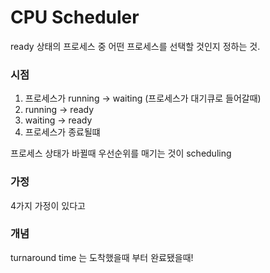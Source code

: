 # CPU Scheduler
ready 상태의 프로세스 중 어떤 프로세스를 선택할 것인지 정하는 것. 

 
 ### 시점
 1. 프로세스가 running -> waiting (프로세스가 대기큐로 들어갈때)
 2. running -> ready 
 3. waiting -> ready 
 4. 프로세스가 종료될떄 

프로세스 상태가 바뀔때 우선순위를 매기는 것이  scheduling

### 가정
4가지 가정이 있다고

### 개념
turnaround time 는 도착했을때 부터 완료됐을때! 








